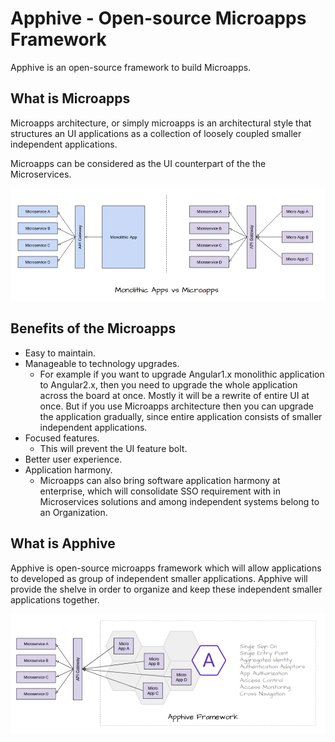 # Apphive - Open-source Microapps Framework

Apphive is an open-source framework to build Microapps.

## What is Microapps

Microapps architecture, or simply microapps is an architectural style that structures an UI applications as a collection of loosely coupled smaller independent applications.  

Microapps can be considered as the UI counterpart of the the Microservices.
   
![Monolithic vs Microapps](./docs/images/monolithic_vs_microapps.png)

## Benefits of the Microapps

 * Easy to maintain.
 * Manageable to technology upgrades. 
    - For example if you want to upgrade Angular1.x monolithic application to Angular2.x, then you need to upgrade the whole application across the board at once. Mostly it will be a rewrite of entire UI at once. But if you use Microapps architecture then you can upgrade the application gradually, since entire application consists of smaller independent applications.
 * Focused features.
   - This will prevent the UI feature bolt.
 * Better user experience.
 * Application harmony.
   - Microapps can also bring software application harmony at enterprise, which will consolidate SSO requirement with in Microservices solutions and among independent systems belong to an Organization.

## What is Apphive

Apphive is open-source microapps framework which will allow applications to developed as group of independent smaller applications. Apphive will provide the shelve in order to organize and keep these independent smaller applications together.

![Apphive Overview](./docs/images/apphive_overview.png)

